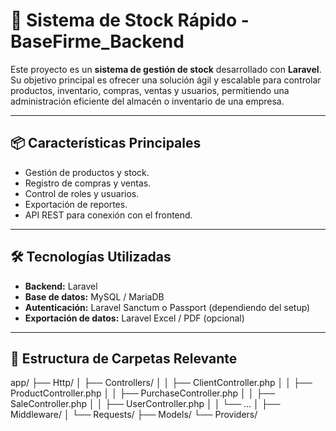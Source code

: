 # 🚀 Sistema de Stock Rápido - BaseFirme_Backend

Este proyecto es un **sistema de gestión de stock** desarrollado con **Laravel**. Su objetivo principal es ofrecer una solución ágil y escalable para controlar productos, inventario, compras, ventas y usuarios, permitiendo una administración eficiente del almacén o inventario de una empresa.

---

## 📦 Características Principales

- Gestión de productos y stock.
- Registro de compras y ventas.
- Control de roles y usuarios.
- Exportación de reportes.
- API REST para conexión con el frontend.

---

## 🛠️ Tecnologías Utilizadas

- **Backend:** Laravel
- **Base de datos:** MySQL / MariaDB
- **Autenticación:** Laravel Sanctum o Passport (dependiendo del setup)
- **Exportación de datos:** Laravel Excel / PDF (opcional)

---

## 📁 Estructura de Carpetas Relevante

app/
├── Http/
│   ├── Controllers/
│   │   ├── ClientController.php
│   │   ├── ProductController.php
│   │   ├── PurchaseController.php
│   │   ├── SaleController.php
│   │   ├── UserController.php
│   │   └── ...
│   ├── Middleware/
│   └── Requests/
├── Models/
└── Providers/